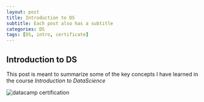 ```yaml
---
layout: post
title: Introduction to DS
subtitle: Each post also has a subtitle
categories: DS
tags: [DS, intro, certificate]
---
```


## Introduction to DS

This post is meant to summarize some of the key concepts I have learned in the course *Introduction to DataScience*


![datacamp certification](/assets/images/banners/data_certificate_dummy.jpg)

